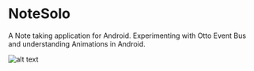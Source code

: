 NoteSolo
========

A Note taking application for Android. Experimenting with Otto Event Bus and understanding Animations in Android.

![alt text](https://raw.github.com/redshift13/NoteSolo/master/solo.png "NoteSolo")
